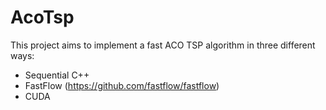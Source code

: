 # AcoTsp

This project aims to implement a fast ACO TSP algorithm in three different ways:
- Sequential C++
- FastFlow (https://github.com/fastflow/fastflow) 
- CUDA
